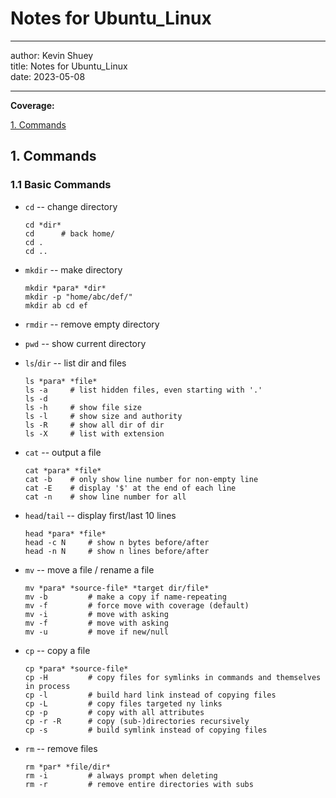 # Notes for Ubuntu_Linux
- - -
author: Kevin Shuey    
title: Notes for Ubuntu_Linux  
date: 2023-05-08  
- - -

**Coverage:**  

[1. Commands](#1) 


## <span id='1'>1. Commands</span>  

### 1.1 Basic Commands  

* `cd` -- change directory  
  ```shell
  cd *dir*
  cd      # back home/
  cd .
  cd ..
  ```

* `mkdir` -- make directory  
  ```shell
  mkdir *para* *dir*
  mkdir -p "home/abc/def/"
  mkdir ab cd ef
  ```

* `rmdir` -- remove empty directory  
  
* `pwd` -- show current directory  
  
* `ls`/`dir` -- list dir and files
  ```shell
  ls *para* *file*
  ls -a     # list hidden files, even starting with '.'
  ls -d
  ls -h     # show file size
  ls -l     # show size and authority
  ls -R     # show all dir of dir
  ls -X     # list with extension
  ```

* `cat` -- output a file
  ```shell
  cat *para* *file*
  cat -b    # only show line number for non-empty line
  cat -E    # display '$' at the end of each line
  cat -n    # show line number for all
  ```

* `head`/`tail` -- display first/last 10 lines
  ```shell
  head *para* *file*
  head -c N     # show n bytes before/after
  head -n N     # show n lines before/after
  ```

* `mv` -- move a file / rename a file
  ```shell
  mv *para* *source-file* *target dir/file*
  mv -b         # make a copy if name-repeating
  mv -f         # force move with coverage (default)
  mv -i         # move with asking
  mv -f         # move with asking
  mv -u         # move if new/null
  ```

* `cp` -- copy a file
  ```shell
  cp *para* *source-file*
  cp -H         # copy files for symlinks in commands and themselves in process
  cp -l         # build hard link instead of copying files
  cp -L         # copy files targeted ny links
  cp -p         # copy with all attributes
  cp -r -R      # copy (sub-)directories recursively
  cp -s         # build symlink instead of copying files
  ```
* `rm` -- remove files
  ```shell
  rm *par* *file/dir*
  rm -i         # always prompt when deleting
  rm -r         # remove entire directories with subs
  ```

